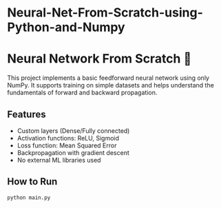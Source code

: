 # Neural-Net-From-Scratch-using-Python-and-Numpy
# Neural Network From Scratch 🧠

This project implements a basic feedforward neural network using only NumPy. It supports training on simple datasets and helps understand the fundamentals of forward and backward propagation.

## Features

- Custom layers (Dense/Fully connected)
- Activation functions: ReLU, Sigmoid
- Loss function: Mean Squared Error
- Backpropagation with gradient descent
- No external ML libraries used

## How to Run

```bash
python main.py
